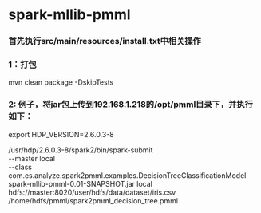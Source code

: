 # spark-mllib-pmml
### 首先执行src/main/resources/install.txt中相关操作

### 1：打包
mvn clean package -DskipTests

### 2: 例子，将jar包上传到192.168.1.218的/opt/pmml目录下，并执行如下：

export HDP_VERSION=2.6.0.3-8

/usr/hdp/2.6.0.3-8/spark2/bin/spark-submit \
--master local \
--class com.es.analyze.spark2pmml.examples.DecisionTreeClassificationModel \
spark-mllib-pmml-0.01-SNAPSHOT.jar local hdfs://master:8020/user/hdfs/data/dataset/iris.csv /home/hdfs/pmml/spark2pmml_decision_tree.pmml
